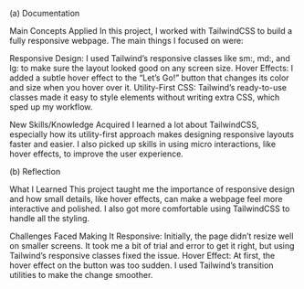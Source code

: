 (a) Documentation

Main Concepts Applied
In this project, I worked with TailwindCSS to build a fully responsive webpage. The main things I focused on were:

Responsive Design: I used Tailwind’s responsive classes like sm:, md:, and lg: to make sure the layout looked good on any screen size.
Hover Effects: I added a subtle hover effect to the “Let’s Go!” button that changes its color and size when you hover over it.
Utility-First CSS: Tailwind’s ready-to-use classes made it easy to style elements without writing extra CSS, which sped up my workflow.

New Skills/Knowledge Acquired
I learned a lot about TailwindCSS, especially how its utility-first approach makes designing responsive layouts faster and easier.
I also picked up skills in using micro interactions, like hover effects, to improve the user experience.

(b) Reflection

What I Learned
This project taught me the importance of responsive design and how small details, like hover effects, can make a webpage feel more interactive and polished. I also got more comfortable using TailwindCSS to handle all the styling.

Challenges Faced
Making It Responsive: Initially, the page didn’t resize well on smaller screens. It took me a bit of trial and error to get it right, but using Tailwind’s responsive classes fixed the issue.
Hover Effect: At first, the hover effect on the button was too sudden. I used Tailwind’s transition utilities to make the change smoother.



